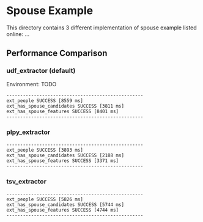Spouse Example
====

This directory contains 3 different implementation of spouse example listed online:
...

Performance Comparison
----

### udf_extractor (default)

Environment: TODO

    --------------------------------------------------
    ext_people SUCCESS [8559 ms]
    ext_has_spouse_candidates SUCCESS [3811 ms]
    ext_has_spouse_features SUCCESS [8401 ms]
    --------------------------------------------------

### plpy_extractor

    --------------------------------------------------
    ext_people SUCCESS [3893 ms]
    ext_has_spouse_candidates SUCCESS [2188 ms]
    ext_has_spouse_features SUCCESS [3371 ms]
    --------------------------------------------------

### tsv_extractor

    --------------------------------------------------
    ext_people SUCCESS [5826 ms]
    ext_has_spouse_candidates SUCCESS [5744 ms]
    ext_has_spouse_features SUCCESS [4744 ms]
    --------------------------------------------------
